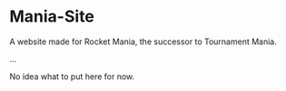 # Mania-Site
A website made for Rocket Mania, the successor to Tournament Mania.


...


No idea what to put here for now.
